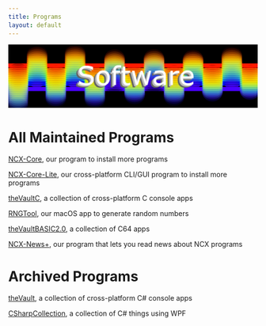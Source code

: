 ```yaml
---
title: Programs
layout: default
---
```


<div class="banner">
  <img class="banner-image" src="../files/site/images/banner3.png">
</div>
<h1>All Maintained Programs</h1>
<p><a href="/programs/ncxcore">NCX-Core</a>, our program to install more programs</p>
<p><a href="/programs/ncxcorelite">NCX-Core-Lite</a>, our cross-platform CLI/GUI program to install more programs</p>
<p><a href="/programs/thevaultc">theVaultC</a>, a collection of cross-platform C console apps</p>
<p><a href="/programs/rngtool">RNGTool</a>, our macOS app to generate random numbers</p>
<p><a href="/programs/thevaultbasic">theVaultBASIC2.0</a>, a collection of C64 apps</p>
<p><a href="/programs/ncxnewsplus">NCX-News+</a>, our program that lets you read news about NCX programs</p>
<h1>Archived Programs</h1>
<p><a href="/programs/archived/thevault">theVault</a>, a collection of cross-platform C# console apps</p>
<p><a href="/programs/archived/csharpcollection">CSharpCollection</a>, a collection of C# things using WPF</p>
